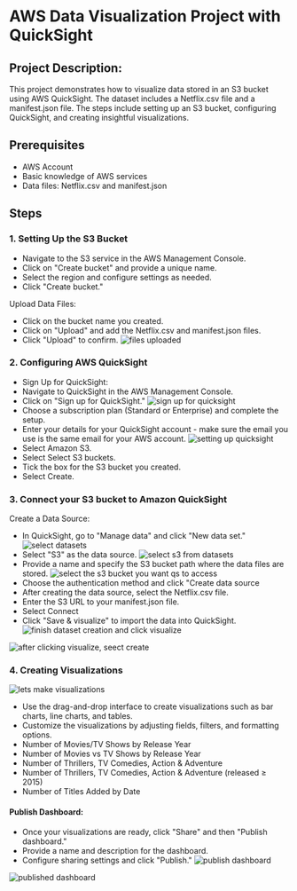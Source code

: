 # AWS Data Visualization Project with QuickSight

## Project Description:
This project demonstrates how to visualize data stored in an S3 bucket using AWS QuickSight. The dataset includes a Netflix.csv file and a manifest.json file. The steps include setting up an S3 bucket, configuring QuickSight, and creating insightful visualizations.

## Prerequisites
* AWS Account
* Basic knowledge of AWS services
* Data files: Netflix.csv and manifest.json

## Steps

### 1. Setting Up the S3 Bucket
* Navigate to the S3 service in the AWS Management Console.
* Click on "Create bucket" and provide a unique name.
* Select the region and configure settings as needed.
* Click "Create bucket."

Upload Data Files:
* Click on the bucket name you created.
* Click on "Upload" and add the Netflix.csv and manifest.json files.
* Click "Upload" to confirm.
![files uploaded](https://github.com/GeorgeEliWilliams/Visualizing-Data-with-AWS-Quicksight/assets/103576454/4710eb49-732c-4878-b241-67ab03d539ac)


### 2. Configuring AWS QuickSight
* Sign Up for QuickSight:
* Navigate to QuickSight in the AWS Management Console.
* Click on "Sign up for QuickSight."
![sign up for quicksight](https://github.com/GeorgeEliWilliams/Visualizing-Data-with-AWS-Quicksight/assets/103576454/dcd2f10b-960d-480b-a2e6-c8432d003eb3)
* Choose a subscription plan (Standard or Enterprise) and complete the setup.
* Enter your details for your QuickSight account - make sure the email you use is the same email for your AWS account.
![setting up quicksight](https://github.com/GeorgeEliWilliams/Visualizing-Data-with-AWS-Quicksight/assets/103576454/9eeeaca0-0ccb-4356-aed5-cb96619a6b42)
* Select Amazon S3.
* Select Select S3 buckets.
* Tick the box for the S3 bucket you created.
* Select Create.

### 3. Connect your S3 bucket to Amazon QuickSight

Create a Data Source:
* In QuickSight, go to "Manage data" and click "New data set."
![select datasets](https://github.com/GeorgeEliWilliams/Visualizing-Data-with-AWS-Quicksight/assets/103576454/0dbee81f-84c3-403d-8670-f918efcee79a)
* Select "S3" as the data source.
![select s3 from datasets](https://github.com/GeorgeEliWilliams/Visualizing-Data-with-AWS-Quicksight/assets/103576454/9a342c0c-7059-4f61-a29f-c3e6cad9a899)
* Provide a name and specify the S3 bucket path where the data files are stored.
![select the s3 bucket you want qs to access](https://github.com/GeorgeEliWilliams/Visualizing-Data-with-AWS-Quicksight/assets/103576454/36c8026f-9838-4de4-aa0c-b6a85e3c4367)
* Choose the authentication method and click "Create data source
* After creating the data source, select the Netflix.csv file.
* Enter the S3 URL to your manifest.json file.
* Select Connect
* Click "Save & visualize" to import the data into QuickSight.
![finish dataset creation and click visualize](https://github.com/GeorgeEliWilliams/Visualizing-Data-with-AWS-Quicksight/assets/103576454/25d9c597-61d5-4344-963d-6741244cf03a)

![after clicking visualize, seect create](https://github.com/GeorgeEliWilliams/Visualizing-Data-with-AWS-Quicksight/assets/103576454/22a70e42-f169-4146-ad43-51a280063389)

### 4. Creating Visualizations
![lets make visualizations](https://github.com/GeorgeEliWilliams/Visualizing-Data-with-AWS-Quicksight/assets/103576454/e20b2eac-e622-463c-b899-14ec3a2c7277)

* Use the drag-and-drop interface to create visualizations such as bar charts, line charts, and tables.
* Customize the visualizations by adjusting fields, filters, and formatting options.
* Number of Movies/TV Shows by Release Year
* Number of Movies vs TV Shows by Release Year
* Number of Thrillers, TV Comedies, Action & Adventure
* Number of Thrillers, TV Comedies, Action & Adventure (released ≥ 2015)
* Number of Titles Added by Date

#### Publish Dashboard:
* Once your visualizations are ready, click "Share" and then "Publish dashboard."
* Provide a name and description for the dashboard.
* Configure sharing settings and click "Publish."
![publish dashboard](https://github.com/GeorgeEliWilliams/Visualizing-Data-with-AWS-Quicksight/assets/103576454/19f59dc8-9e25-41b4-a441-396845c98505)

![published dashboard](https://github.com/GeorgeEliWilliams/Visualizing-Data-with-AWS-Quicksight/assets/103576454/a5d5979d-201f-4fd6-a66f-b7a00dc55f4d)


